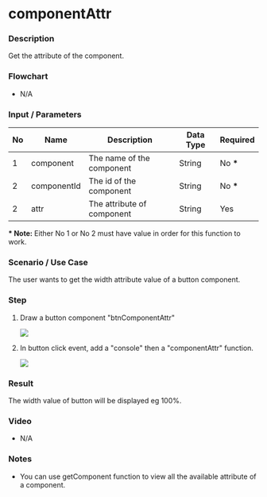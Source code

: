# componentAttr

### Description

Get the attribute of the component.

### Flowchart

- N/A

### Input / Parameters

| No | Name | Description | Data Type | Required |
| ------ | ------ | ------ |------ | ------ |
| 1 | component | The name of the component | String | No __*__ | 
| 2 | componentId | The id of the component | String | No __*__ |
| 2 | attr | The attribute of component | String | Yes |

__\* Note:__ Either No 1 or No 2 must have value in order for this function to work.

### Scenario / Use Case

The user wants to get the width attribute value of a button component.

### Step

1. Draw a button component "btnComponentAttr"

    ![](../../../../document/function/App/componentAttr/componentAttr-step-1.png?raw=true)

2. In button click event, add a "console" then a "componentAttr" function.

    ![](../../../../document/function/App/componentAttr/componentAttr-step-2.png?raw=true)

### Result

The width value of button will be displayed eg 100%.

### Video

- N/A

### Notes

- You can use getComponent function to view all the available attribute of a component.